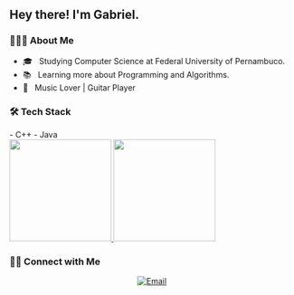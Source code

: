 <!--
**gbc8/gbc8** is a ✨ _special_ ✨ repository because its `README.md` (this file) appears on your GitHub profile.
-->
<h2> Hey there! I'm Gabriel.</h2>

<h3> 👨🏻‍💻 About Me </h3>

- 🎓 &nbsp; Studying Computer Science at Federal University of Pernambuco.
- 📚 &nbsp; Learning more about Programming and Algorithms.
- 🎹 &nbsp; Music Lover | Guitar Player

<h3>🛠 Tech Stack</h3>
- C++
- Java
<br/>

<a href="https://github.com/gbc8">
  <img height="180em" src="https://github-readme-stats.vercel.app/api?username=gbc8&theme=merko&show_icons=true&count_private=true" />
  <img height="180em" src="https://github-readme-stats.vercel.app/api/top-langs/?username=gbc8&theme=merko&layout=compact" />
</a>

<h3> 🤝🏻 Connect with Me </h3>

<p align="center">
<a href="mailto:gbc7@cin.ufpe.br"><img alt="Email" src="https://img.shields.io/badge/Email-gbc7@cin.ufpe.br-black?style=flat-square&logo=gmail"></a>
</p>
